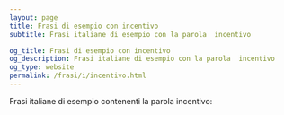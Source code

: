 ```yaml
---
layout: page
title: Frasi di esempio con incentivo 
subtitle: Frasi italiane di esempio con la parola  incentivo

og_title: Frasi di esempio con incentivo 
og_description: Frasi italiane di esempio con la parola  incentivo
og_type: website
permalink: /frasi/i/incentivo.html
---
```


Frasi italiane di esempio contenenti la parola incentivo:


